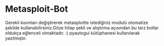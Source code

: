 # Metasploit-Bot

Gerekli kısımları değiştirerek metasploitte istediğiniz modulü otomatize şekilde kullanabilirsiniz.Göze hitap şekli ve alıştırma açısından bu tarz botlar oldukça eğlenceli olmaktadır. :)
<b1>pyautogui</b1> kütüphanesi kullanılarak yazılmıştır.
